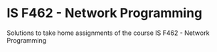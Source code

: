# IS F462 - Network Programming
Solutions to take home assignments of the course IS F462 - Network Programming